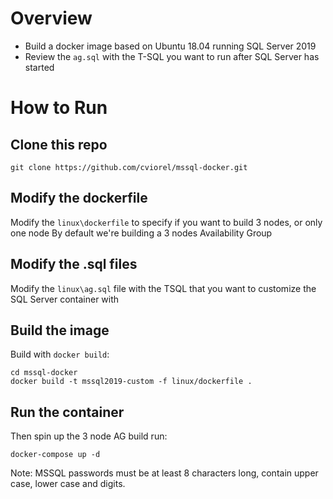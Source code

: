 
# Overview

* Build a docker image based on Ubuntu 18.04 running SQL Server 2019
* Review the `ag.sql` with the T-SQL you want to run after SQL Server has started

# How to Run
## Clone this repo
```
git clone https://github.com/cviorel/mssql-docker.git
```
## Modify the dockerfile
Modify the `linux\dockerfile` to specify if you want to build 3 nodes, or only one node
By default we're building a 3 nodes Availability Group

## Modify the .sql files
Modify the `linux\ag.sql` file with the TSQL that you want to customize the SQL Server container with

## Build the image 
Build with `docker build`:
```
cd mssql-docker
docker build -t mssql2019-custom -f linux/dockerfile .
```

## Run the container

Then spin up the 3 node AG build run:
```
docker-compose up -d
```

Note: MSSQL passwords must be at least 8 characters long, contain upper case, lower case and digits.  
